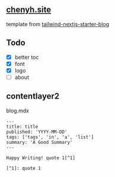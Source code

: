 ## [chenyh.site](https://chenyh.site)

template from [tailwind-nextjs-starter-blog](https://github.com/timlrx/tailwind-nextjs-starter-blog)

## Todo

- [x] better toc
- [X] font
- [x] logo
- [ ] about

## contentlayer2

blog.mdx

```mdx
---
title: title
published: 'YYYY-MM-DD'
tags: ['tags', 'in', 'a', 'list']
summary: 'A Good Summary'
---

Happy Writing! quote 1[^1]

[^1]: quote 1